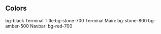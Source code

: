 ## Colors

bg-black
Terminal Title:bg-stone-700
Terminal Main: bg-stone-800
bg-amber-500
Navbar: bg-red-700
